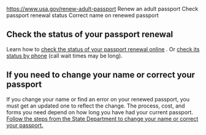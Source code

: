 

https://www.usa.gov/renew-adult-passport
Renew an adult passport
Check passport renewal status
Correct name on renewed passport

Check the status of your passport renewal
-----------------------------------------

Learn how to
[check the status of your passport renewal online](https://travel.state.gov/content/travel/en/passports/need-passport/status.html)
. Or
[check its status by phone](https://travel.state.gov/content/travel/en/contact-us/passports.html)
(call wait times may be long).

If you need to change your name or correct your passport
--------------------------------------------------------

If you change your name or find an error on your renewed passport, you must get an updated one to reflect the change. The process, cost, and forms you need depend on how long you have had your current passport.
[Follow the steps from the State Department to change your name or correct your passport.](https://travel.state.gov/content/travel/en/passports/have-passport/change-correct.html)

